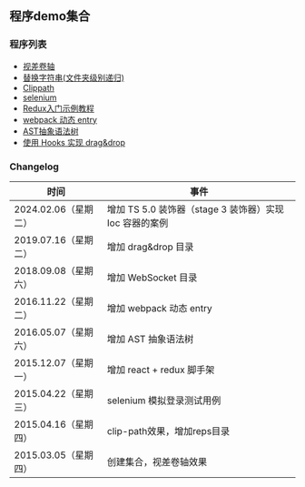 ## 程序demo集合

### 程序列表

 - [视差卷轴](./mparallax/README.md)
 - [替换字符串(文件夹级别递归)](./reps/README.md)
 - [Clippath](./clippath/README.md)
 - [selenium](./selenium/README.md)
 - [Redux入门示例教程](./traffic/README.md)
 - [webpack 动态 entry](./dynamic-entry/README.md)
 - [AST抽象语法树](./ast/README.md)
 - [使用 Hooks 实现 drag&drop](./sl-drag-drop/README.md)


### Changelog

时间| 事件|
---|---
2024.02.06（星期二）| 增加 TS 5.0 装饰器（stage 3 装饰器）实现 Ioc 容器的案例
2019.07.16（星期二）| 增加 drag&drop 目录
2018.09.08（星期六）| 增加 WebSocket 目录
2016.11.22（星期二）| 增加 webpack 动态 entry
2016.05.07（星期六）| 增加 AST 抽象语法树
2015.12.07（星期一）| 增加 react + redux 脚手架
2015.04.22（星期三）| selenium 模拟登录测试用例
2015.04.16（星期四）| clip-path效果，增加reps目录
2015.03.05（星期四）| 创建集合，视差卷轴效果
